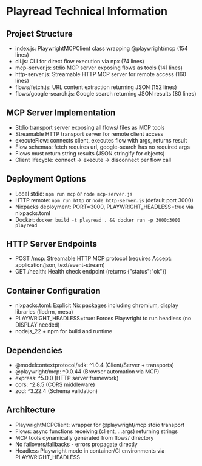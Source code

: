# Playread Technical Information

## Project Structure
- index.js: PlaywrightMCPClient class wrapping @playwright/mcp (154 lines)
- cli.js: CLI for direct flow execution via npx (74 lines)
- mcp-server.js: stdio MCP server exposing flows as tools (141 lines)
- http-server.js: Streamable HTTP MCP server for remote access (160 lines)
- flows/fetch.js: URL content extraction returning JSON (152 lines)
- flows/google-search.js: Google search returning JSON results (80 lines)

## MCP Server Implementation
- Stdio transport server exposing all flows/ files as MCP tools
- Streamable HTTP transport server for remote client access
- executeFlow: connects client, executes flow with args, returns result
- Flow schemas: fetch requires url, google-search has no required args
- Flows must return string results (JSON.stringify for objects)
- Client lifecycle: connect -> execute -> disconnect per flow call

## Deployment Options
- Local stdio: `npm run mcp` or `node mcp-server.js`
- HTTP remote: `npm run http` or `node http-server.js` (default port 3000)
- Nixpacks deployment: PORT=3000, PLAYWRIGHT_HEADLESS=true via nixpacks.toml
- Docker: `docker build -t playread . && docker run -p 3000:3000 playread`

## HTTP Server Endpoints
- POST /mcp: Streamable HTTP MCP protocol (requires Accept: application/json, text/event-stream)
- GET /health: Health check endpoint (returns {"status":"ok"})

## Container Configuration
- nixpacks.toml: Explicit Nix packages including chromium, display libraries (libdrm, mesa)
- PLAYWRIGHT_HEADLESS=true: Forces Playwright to run headless (no DISPLAY needed)
- nodejs_22 + npm for build and runtime

## Dependencies
- @modelcontextprotocol/sdk: ^1.0.4 (Client/Server + transports)
- @playwright/mcp: ^0.0.44 (Browser automation via MCP)
- express: ^5.0.0 (HTTP server framework)
- cors: ^2.8.5 (CORS middleware)
- zod: ^3.22.4 (Schema validation)

## Architecture
- PlaywrightMCPClient: wrapper for @playwright/mcp stdio transport
- Flows: async functions receiving (client, ...args) returning strings
- MCP tools dynamically generated from flows/ directory
- No failovers/fallbacks - errors propagate directly
- Headless Playwright mode in container/CI environments via PLAYWRIGHT_HEADLESS
